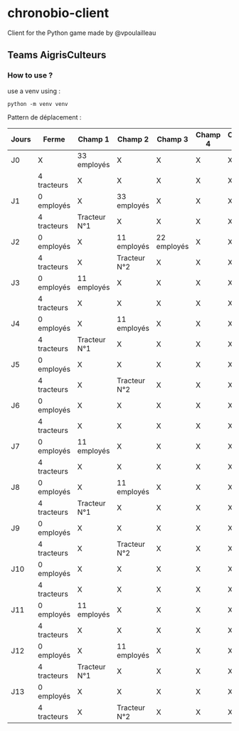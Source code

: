 # chronobio-client

Client for the Python game made by @vpoulailleau
## Teams AigrisCulteurs

### How to use ?

use a venv using : 
```
python -m venv venv
```

Pattern de déplacement :

| Jours |     Ferme     |    Champ 1    |    Champ 2    |    Champ 3    |    Champ 4    |    Champ 5    |     Usine     |  Disponibilité  |
|-------|---------------|---------------|---------------|---------------|---------------|---------------|---------------|-----------------|
|  J0   |       X       |  33 employés  |       X       |       X       |       X       |       X       |       X       |                 |
|       |  4 tracteurs  |       X       |       X       |       X       |       X       |       X       |       X       |                 |
|  J1   |  0  employés  |       X       |  33 employés  |       X       |       X       |       X       |       X       |                 |
|       |  4 tracteurs  | Tracteur  N°1 |       X       |       X       |       X       |       X       |       X       |                 |
|  J2   |  0  employés  |       X       |  11 employés  |  22 employés  |       X       |       X       |       X       |                 |
|       |  4 tracteurs  |       X       | Tracteur  N°2 |       X       |       X       |       X       |       X       |                 |
|  J3   |  0  employés  |  11 employés  |       X       |       X       |       X       |       X       |       X       |  Tracteur N°1   |
|       |  4 tracteurs  |       X       |       X       |       X       |       X       |       X       |       X       |                 |
|  J4   |  0  employés  |       X       |  11 employés  |       X       |       X       |       X       |       X       |  Tracteur N°2   |
|       |  4 tracteurs  | Tracteur  N°1 |       X       |       X       |       X       |       X       |       X       |                 |
|  J5   |  0  employés  |       X       |       X       |       X       |       X       |       X       |       X       |                 |
|       |  4 tracteurs  |       X       | Tracteur  N°2 |       X       |       X       |       X       |       X       |                 |
|  J6   |  0  employés  |       X       |       X       |       X       |       X       |       X       |       X       |                 |
|       |  4 tracteurs  |       X       |       X       |       X       |       X       |       X       |       X       |                 |
|  J7   |  0  employés  |  11 employés  |       X       |       X       |       X       |       X       |       X       |  Tracteur N°1   |
|       |  4 tracteurs  |       X       |       X       |       X       |       X       |       X       |       X       |                 |
|  J8   |  0  employés  |       X       |  11 employés  |       X       |       X       |       X       |       X       |  Tracteur N°2   |
|       |  4 tracteurs  | Tracteur  N°1 |       X       |       X       |       X       |       X       |       X       |                 |
|  J9   |  0  employés  |       X       |       X       |       X       |       X       |       X       |       X       |                 |
|       |  4 tracteurs  |       X       | Tracteur  N°2 |       X       |       X       |       X       |       X       |                 |
|  J10  |  0  employés  |       X       |       X       |       X       |       X       |       X       |       X       |                 |
|       |  4 tracteurs  |       X       |       X       |       X       |       X       |       X       |       X       |                 |
|  J11  |  0  employés  |  11 employés  |       X       |       X       |       X       |       X       |       X       |  Tracteur N°1   |
|       |  4 tracteurs  |       X       |       X       |       X       |       X       |       X       |       X       |                 |
|  J12  |  0  employés  |       X       |  11 employés  |       X       |       X       |       X       |       X       |  Tracteur N°2   |
|       |  4 tracteurs  | Tracteur  N°1 |       X       |       X       |       X       |       X       |       X       |                 |
|  J13  |  0  employés  |       X       |       X       |       X       |       X       |       X       |       X       |                 |
|       |  4 tracteurs  |       X       | Tracteur  N°2 |       X       |       X       |       X       |       X       |                 |



